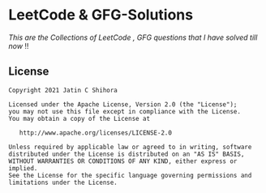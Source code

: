 # LeetCode & GFG-Solutions
*This are the Collections of LeetCode , GFG questions that I have solved till now* !!

<!-- LICENSE -->
## License

```
Copyright 2021 Jatin C Shihora

Licensed under the Apache License, Version 2.0 (the "License"); 
you may not use this file except in compliance with the License. 
You may obtain a copy of the License at

   http://www.apache.org/licenses/LICENSE-2.0
   
Unless required by applicable law or agreed to in writing, software
distributed under the License is distributed on an "AS IS" BASIS,
WITHOUT WARRANTIES OR CONDITIONS OF ANY KIND, either express or implied.
See the License for the specific language governing permissions and
limitations under the License.
```
